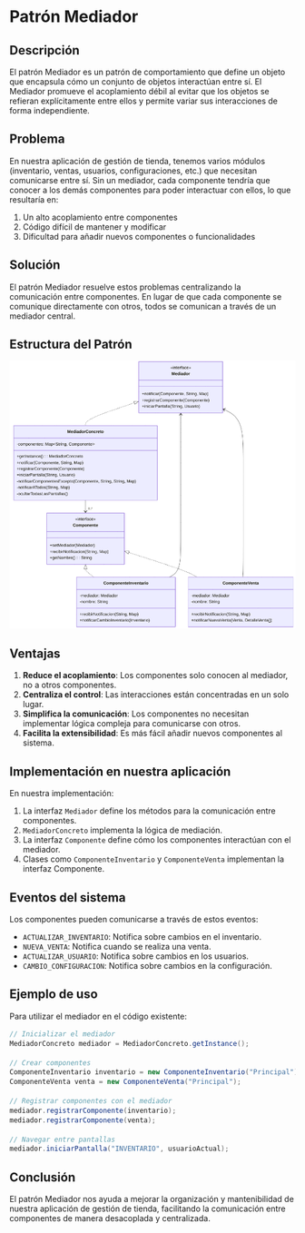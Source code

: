 # Patrón Mediador

## Descripción
El patrón Mediador es un patrón de comportamiento que define un objeto que encapsula cómo un conjunto de objetos interactúan entre sí. El Mediador promueve el acoplamiento débil al evitar que los objetos se refieran explícitamente entre ellos y permite variar sus interacciones de forma independiente.

## Problema
En nuestra aplicación de gestión de tienda, tenemos varios módulos (inventario, ventas, usuarios, configuraciones, etc.) que necesitan comunicarse entre sí. Sin un mediador, cada componente tendría que conocer a los demás componentes para poder interactuar con ellos, lo que resultaría en:

1. Un alto acoplamiento entre componentes
2. Código difícil de mantener y modificar
3. Dificultad para añadir nuevos componentes o funcionalidades

## Solución
El patrón Mediador resuelve estos problemas centralizando la comunicación entre componentes. En lugar de que cada componente se comunique directamente con otros, todos se comunican a través de un mediador central.

## Estructura del Patrón

![Diagrama de clases](./mediator.png)

## Ventajas

1. **Reduce el acoplamiento**: Los componentes solo conocen al mediador, no a otros componentes.
2. **Centraliza el control**: Las interacciones están concentradas en un solo lugar.
3. **Simplifica la comunicación**: Los componentes no necesitan implementar lógica compleja para comunicarse con otros.
4. **Facilita la extensibilidad**: Es más fácil añadir nuevos componentes al sistema.

## Implementación en nuestra aplicación

En nuestra implementación:

1. La interfaz `Mediador` define los métodos para la comunicación entre componentes.
2. `MediadorConcreto` implementa la lógica de mediación.
3. La interfaz `Componente` define cómo los componentes interactúan con el mediador.
4. Clases como `ComponenteInventario` y `ComponenteVenta` implementan la interfaz Componente.

## Eventos del sistema

Los componentes pueden comunicarse a través de estos eventos:

- `ACTUALIZAR_INVENTARIO`: Notifica sobre cambios en el inventario.
- `NUEVA_VENTA`: Notifica cuando se realiza una venta.
- `ACTUALIZAR_USUARIO`: Notifica sobre cambios en los usuarios.
- `CAMBIO_CONFIGURACION`: Notifica sobre cambios en la configuración.

## Ejemplo de uso

Para utilizar el mediador en el código existente:

```java
// Inicializar el mediador
MediadorConcreto mediador = MediadorConcreto.getInstance();

// Crear componentes
ComponenteInventario inventario = new ComponenteInventario("Principal");
ComponenteVenta venta = new ComponenteVenta("Principal");

// Registrar componentes con el mediador
mediador.registrarComponente(inventario);
mediador.registrarComponente(venta);

// Navegar entre pantallas
mediador.iniciarPantalla("INVENTARIO", usuarioActual);
```

## Conclusión

El patrón Mediador nos ayuda a mejorar la organización y mantenibilidad de nuestra aplicación de gestión de tienda, facilitando la comunicación entre componentes de manera desacoplada y centralizada.

